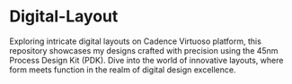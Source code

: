 # Digital-Layout
Exploring intricate digital layouts on Cadence Virtuoso platform, this repository showcases my designs crafted with precision using the 45nm Process Design Kit (PDK). Dive into the world of innovative layouts, where form meets function in the realm of digital design excellence.
